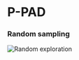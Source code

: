 # P-PAD

### Random sampling
![Random exploration](https://github.com/nuwapi/P-PAD/blob/master/projects/random_sampling.gif)
